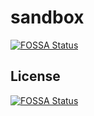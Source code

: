 # sandbox
[![FOSSA Status](https://app.fossa.com/api/projects/git%2Bgithub.com%2FSerubin%2Ffossabot-sandbox.svg?type=shield)](https://app.fossa.com/projects/git%2Bgithub.com%2FSerubin%2Ffossabot-sandbox?ref=badge_shield)



## License
[![FOSSA Status](https://app.fossa.com/api/projects/git%2Bgithub.com%2FSerubin%2Ffossabot-sandbox.svg?type=large)](https://app.fossa.com/projects/git%2Bgithub.com%2FSerubin%2Ffossabot-sandbox?ref=badge_large)
